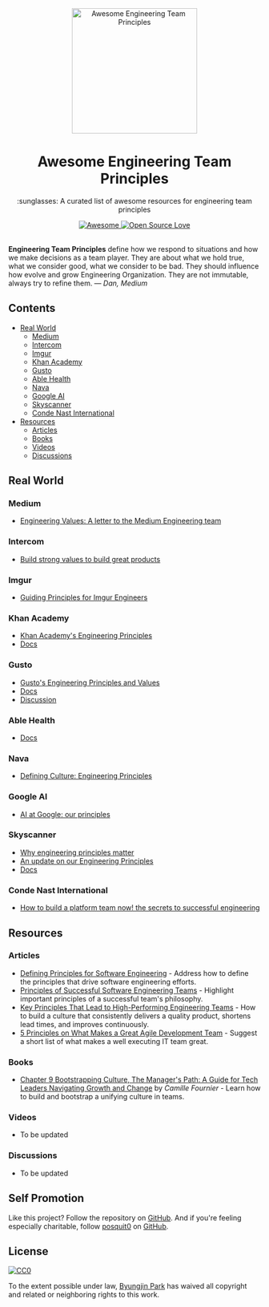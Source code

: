 <div align="center">
  <a href="https://github.com/posquit0/awesome-engineering-team-principles" title="Awesome Engineering Team Principles">
    <img width="250" src="media/awesome.png" alt="Awesome Engineering Team Principles">
  </a>
  <br />
  <h1>Awesome Engineering Team Principles</h1>
</div>

<p align="center">
  :sunglasses: A curated list of awesome resources for engineering team principles
</p>

<div align="center">
  <a href="https://awesome.re">
		<img src="https://awesome.re/badge.svg" alt="Awesome">
	</a>
  <a href="https://github.com/ellerbrock/open-source-badge/">
    <img alt="Open Source Love" src="https://badges.frapsoft.com/os/v1/open-source.svg?v=103" />
  </a>
</div>

<br />

**Engineering Team Principles** define how we respond to situations and how we make decisions as a team player. They are about what we hold true, what we consider good, what we consider to be bad. They should influence how evolve and grow Engineering Organization. They are not immutable, always try to refine them. *— Dan, Medium*



## Contents

* [Real World](#real-world)
  * [Medium](#medium)
  * [Intercom](#intercom)
  * [Imgur](#imgur)
  * [Khan Academy](#khan-academy)
  * [Gusto](#gusto)
  * [Able Health](#able-health)
  * [Nava](#nava)
  * [Google AI](#google-ai)
  * [Skyscanner](#skyscanner)
  * [Conde Nast International](#conde-nast-international)
* [Resources](#resources)
  * [Articles](#articles)
  * [Books](#books)
  * [Videos](#videos)
  * [Discussions](#discussions)


## Real World

### Medium

* [Engineering Values: A letter to the Medium Engineering team](https://medium.engineering/engineering-values-7143c0db0bd6)

### Intercom

* [Build strong values to build great products](https://blog.intercom.com/the-engineering-values-we-live-by/)

### Imgur

* [Guiding Principles for Imgur Engineers](https://blog.imgur.com/2018/02/13/guiding-principles-for-imgur-engineers/)

### Khan Academy

* [Khan Academy's Engineering Principles](http://engineering.khanacademy.org/posts/engineering-principles.htm)
* [Docs](https://docs.google.com/document/d/1PW4NYn9pYNam2EuGEsTN9pTgwTfFnT_R9OZLJJICWQU)

### Gusto

* [Gusto's Engineering Principles and Values](https://engineering.gusto.com/our-engineering-values-and-principles/)
* [Docs](https://app.gusto.com/static/engineering-principles-and-values.pdf)
* [Discussion](https://news.ycombinator.com/item?id=9721767)

### Able Health

* [Docs](https://github.com/AbleHealth/team/blob/master/engineering/principles-and-practices.md)

### Nava

* [Defining Culture: Engineering Principles](https://blog.navapbc.com/defining-engineering-culture-engineering-principles-558d2b4c5950)

### Google AI

* [AI at Google: our principles](https://blog.google/topics/ai/ai-principles/)

### Skyscanner

* [Why engineering principles matter](https://medium.com/@SkyscannerEng/why-engineering-principles-matter-993298f7d792)
* [An update on our Engineering Principles](https://medium.com/@SkyscannerEng/an-update-on-our-engineering-principles-80405a96383a)
* [Docs](https://github.com/Skyscanner/engineering-principles)

### Conde Nast International

  * [How to build a platform team now! the secrets to successful engineering](https://hackernoon.com/how-to-build-a-platform-team-now-the-secrets-to-successful-engineering-8a9b6a4d2c8)


## Resources

### Articles

* [Defining Principles for Software Engineering](https://theplainprogrammer.com/defining-principles-for-software-engineering-e88c069a0446) - Address how to define the principles that drive software engineering efforts.
* [Principles of Successful Software Engineering Teams](https://blog.brunomiranda.com/principles-of-successful-software-engineering-teams-41a65bfd56b3) - Highlight important principles of a successful team's philosophy.
* [Key Principles That Lead to High-Performing Engineering Teams](https://www.hugeinc.com/articles/key-principles-that-lead-to-high-performing-engineering-teams) - How to build a culture that consistently delivers a quality product, shortens lead times, and improves continuously.
* [5 Principles on What Makes a Great Agile Development Team](http://blogs.starcio.com/2015/04/principles-great-agile-development-team.html) - Suggest a short list of what makes a well executing IT team great.

### Books

* [Chapter 9 Bootstrapping Culture, The Manager's Path: A Guide for Tech Leaders Navigating Growth and Change](http://shop.oreilly.com/product/0636920056843.do) by *Camille Fournier* - Learn how to build and bootstrap a unifying culture in teams.

### Videos

* To be updated

### Discussions

* To be updated


## Self Promotion

Like this project? Follow the repository on [GitHub](https://github.com/posquit0/awesome-engineering-team-principles). And if you're feeling especially charitable, follow [posquit0](https://posquit0.com) on [GitHub](https://github.com/posquit0).


## License

[![CC0](http://mirrors.creativecommons.org/presskit/buttons/88x31/svg/cc-zero.svg)](https://creativecommons.org/publicdomain/zero/1.0/)

To the extent possible under law, [Byungjin Park](http://www.posquit0.com) has waived all copyright and related or neighboring rights to this work.
